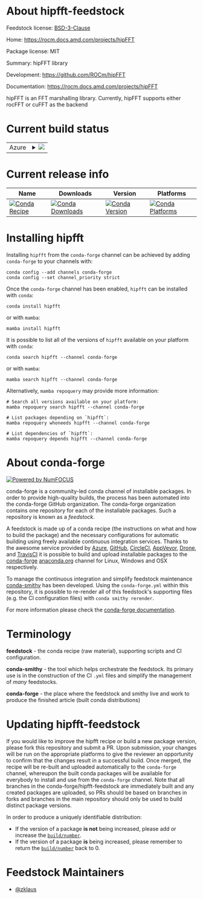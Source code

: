 About hipfft-feedstock
======================

Feedstock license: [BSD-3-Clause](https://github.com/conda-forge/hipfft-feedstock/blob/main/LICENSE.txt)

Home: https://rocm.docs.amd.com/projects/hipFFT

Package license: MIT

Summary: hipFFT library

Development: https://github.com/ROCm/hipFFT

Documentation: https://rocm.docs.amd.com/projects/hipFFT

hipFFT is an FFT marshalling library. Currently, hipFFT supports either rocFFT or cuFFT as the backend


Current build status
====================


<table>
    
  <tr>
    <td>Azure</td>
    <td>
      <details>
        <summary>
          <a href="https://dev.azure.com/conda-forge/feedstock-builds/_build/latest?definitionId=22697&branchName=main">
            <img src="https://dev.azure.com/conda-forge/feedstock-builds/_apis/build/status/hipfft-feedstock?branchName=main">
          </a>
        </summary>
        <table>
          <thead><tr><th>Variant</th><th>Status</th></tr></thead>
          <tbody><tr>
              <td>linux_64</td>
              <td>
                <a href="https://dev.azure.com/conda-forge/feedstock-builds/_build/latest?definitionId=22697&branchName=main">
                  <img src="https://dev.azure.com/conda-forge/feedstock-builds/_apis/build/status/hipfft-feedstock?branchName=main&jobName=linux&configuration=linux%20linux_64_" alt="variant">
                </a>
              </td>
            </tr>
          </tbody>
        </table>
      </details>
    </td>
  </tr>
</table>

Current release info
====================

| Name | Downloads | Version | Platforms |
| --- | --- | --- | --- |
| [![Conda Recipe](https://img.shields.io/badge/recipe-hipfft-green.svg)](https://anaconda.org/conda-forge/hipfft) | [![Conda Downloads](https://img.shields.io/conda/dn/conda-forge/hipfft.svg)](https://anaconda.org/conda-forge/hipfft) | [![Conda Version](https://img.shields.io/conda/vn/conda-forge/hipfft.svg)](https://anaconda.org/conda-forge/hipfft) | [![Conda Platforms](https://img.shields.io/conda/pn/conda-forge/hipfft.svg)](https://anaconda.org/conda-forge/hipfft) |

Installing hipfft
=================

Installing `hipfft` from the `conda-forge` channel can be achieved by adding `conda-forge` to your channels with:

```
conda config --add channels conda-forge
conda config --set channel_priority strict
```

Once the `conda-forge` channel has been enabled, `hipfft` can be installed with `conda`:

```
conda install hipfft
```

or with `mamba`:

```
mamba install hipfft
```

It is possible to list all of the versions of `hipfft` available on your platform with `conda`:

```
conda search hipfft --channel conda-forge
```

or with `mamba`:

```
mamba search hipfft --channel conda-forge
```

Alternatively, `mamba repoquery` may provide more information:

```
# Search all versions available on your platform:
mamba repoquery search hipfft --channel conda-forge

# List packages depending on `hipfft`:
mamba repoquery whoneeds hipfft --channel conda-forge

# List dependencies of `hipfft`:
mamba repoquery depends hipfft --channel conda-forge
```


About conda-forge
=================

[![Powered by
NumFOCUS](https://img.shields.io/badge/powered%20by-NumFOCUS-orange.svg?style=flat&colorA=E1523D&colorB=007D8A)](https://numfocus.org)

conda-forge is a community-led conda channel of installable packages.
In order to provide high-quality builds, the process has been automated into the
conda-forge GitHub organization. The conda-forge organization contains one repository
for each of the installable packages. Such a repository is known as a *feedstock*.

A feedstock is made up of a conda recipe (the instructions on what and how to build
the package) and the necessary configurations for automatic building using freely
available continuous integration services. Thanks to the awesome service provided by
[Azure](https://azure.microsoft.com/en-us/services/devops/), [GitHub](https://github.com/),
[CircleCI](https://circleci.com/), [AppVeyor](https://www.appveyor.com/),
[Drone](https://cloud.drone.io/welcome), and [TravisCI](https://travis-ci.com/)
it is possible to build and upload installable packages to the
[conda-forge](https://anaconda.org/conda-forge) [anaconda.org](https://anaconda.org/)
channel for Linux, Windows and OSX respectively.

To manage the continuous integration and simplify feedstock maintenance
[conda-smithy](https://github.com/conda-forge/conda-smithy) has been developed.
Using the ``conda-forge.yml`` within this repository, it is possible to re-render all of
this feedstock's supporting files (e.g. the CI configuration files) with ``conda smithy rerender``.

For more information please check the [conda-forge documentation](https://conda-forge.org/docs/).

Terminology
===========

**feedstock** - the conda recipe (raw material), supporting scripts and CI configuration.

**conda-smithy** - the tool which helps orchestrate the feedstock.
                   Its primary use is in the construction of the CI ``.yml`` files
                   and simplify the management of *many* feedstocks.

**conda-forge** - the place where the feedstock and smithy live and work to
                  produce the finished article (built conda distributions)


Updating hipfft-feedstock
=========================

If you would like to improve the hipfft recipe or build a new
package version, please fork this repository and submit a PR. Upon submission,
your changes will be run on the appropriate platforms to give the reviewer an
opportunity to confirm that the changes result in a successful build. Once
merged, the recipe will be re-built and uploaded automatically to the
`conda-forge` channel, whereupon the built conda packages will be available for
everybody to install and use from the `conda-forge` channel.
Note that all branches in the conda-forge/hipfft-feedstock are
immediately built and any created packages are uploaded, so PRs should be based
on branches in forks and branches in the main repository should only be used to
build distinct package versions.

In order to produce a uniquely identifiable distribution:
 * If the version of a package **is not** being increased, please add or increase
   the [``build/number``](https://docs.conda.io/projects/conda-build/en/latest/resources/define-metadata.html#build-number-and-string).
 * If the version of a package **is** being increased, please remember to return
   the [``build/number``](https://docs.conda.io/projects/conda-build/en/latest/resources/define-metadata.html#build-number-and-string)
   back to 0.

Feedstock Maintainers
=====================

* [@zklaus](https://github.com/zklaus/)

